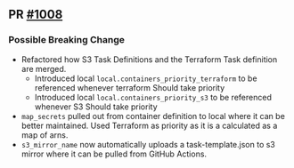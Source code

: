 ## PR [#1008](https://github.com/cloudposse/terraform-aws-components/pull/1008)

### Possible Breaking Change

- Refactored how S3 Task Definitions and the Terraform Task definition are merged.
  - Introduced local `local.containers_priority_terraform` to be referenced whenever terraform Should take priority
  - Introduced local `local.containers_priority_s3` to be referenced whenever S3 Should take priority
- `map_secrets` pulled out from container definition to local where it can be better maintained. Used Terraform as
  priority as it is a calculated as a map of arns.
- `s3_mirror_name` now automatically uploads a task-template.json to s3 mirror where it can be pulled from GitHub
  Actions.
